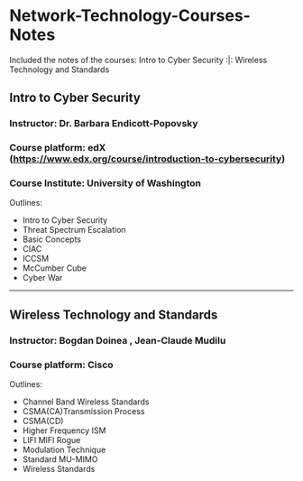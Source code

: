 # Network-Technology-Courses-Notes
Included the notes of the courses: Intro to Cyber Security :|: Wireless Technology and Standards

## Intro to Cyber Security
 
### Instructor: Dr. Barbara Endicott-Popovsky
### Course platform: edX (https://www.edx.org/course/introduction-to-cybersecurity)
### Course Institute: University of Washington
Outlines:
* Intro to Cyber Security
* Threat Spectrum Escalation
* Basic Concepts
* CIAC
* ICCSM
* McCumber Cube
* Cyber War

------------------------------------------

## Wireless Technology and Standards
 
### Instructor: Bogdan Doinea , Jean-Claude Mudilu
### Course platform: Cisco
Outlines:
* Channel Band Wireless Standards
* CSMA(CA)Transmission Process
* CSMA(CD)
* Higher Frequency ISM
* LIFI MIFI Rogue
* Modulation Technique
* Standard MU-MIMO
* Wireless Standards
